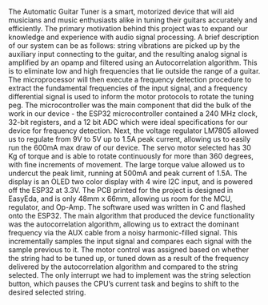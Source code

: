 The Automatic Guitar Tuner is a smart, motorized device that will aid musicians and music enthusiasts alike in tuning their guitars accurately and efficiently. The primary motivation behind this project was to expand our knowledge and experience with audio signal processing. A brief description of our system can be as follows: string vibrations are picked up by the auxiliary input connecting to the guitar, and the resulting analog signal is amplified by an opamp and filtered using an Autocorrelation algorithm. This is to eliminate low and high frequencies that lie outside the range of a guitar. The microprocessor will then execute a frequency detection procedure to extract the fundamental frequencies of the input signal, and a frequency differential  signal is used to inform the motor protocols to rotate the tuning peg.
The microcontroller was the main component that did the bulk of the work in our device - the ESP32 microcontroller contained a 240 MHz clock, 32-bit registers, and a 12 bit ADC which were ideal specifications for our device for frequency detection. Next, the voltage regulator LM7805 allowed us to regulate from 9V to 5V up to 1.5A peak current, allowing us to easily  run the 600mA max draw of our device.  The servo motor selected has 30 Kg of torque and is able to rotate continuously for more than 360 degrees, with fine increments of movement. The large torque value allowed us to undercut the peak limit, running at 500mA and peak current of 1.5A. The display is an OLED two color display with 4 wire I2C  input, and is powered off the ESP32 at 3.3V. The PCB printed for the project is designed in EasyEda, and is only 48mm x 66mm, allowing us room for the MCU, regulator, and Op-Amp. 
The software used was written in C and flashed onto the ESP32. The main algorithm that produced the device functionality was the autocorrelation algorithm, allowing us to extract the dominant frequency via the AUX cable from a noisy harmonic-filled signal. This incrementally samples the input signal and compares each signal with the sample previous to it. The motor control was assigned based on whether the string had to be tuned up, or tuned down as a result of the frequency delivered by the autocorrelation algorithm and compared to the string selected. The only interrupt we had to implement was the string selection button, which pauses the CPU’s current task and begins to shift to the desired selected string.
